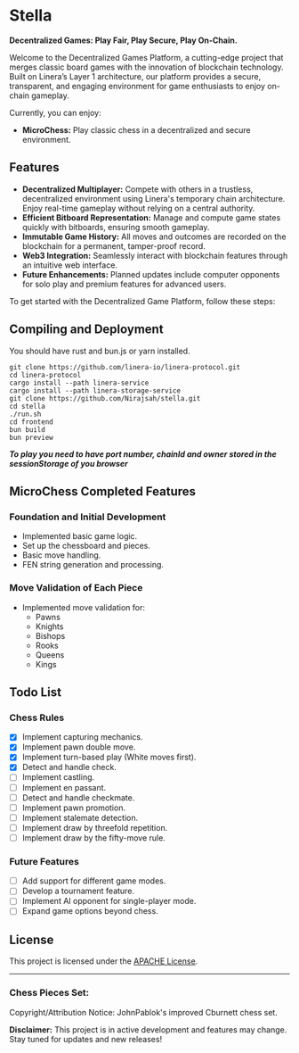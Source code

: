 # Stella

**Decentralized Games: Play Fair, Play Secure, Play On-Chain.**

Welcome to the Decentralized Games Platform, a cutting-edge project that merges classic board games with the innovation of blockchain technology. Built on Linera’s Layer 1 architecture, our platform provides a secure, transparent, and engaging environment for game enthusiasts to enjoy on-chain gameplay.

Currently, you can enjoy:

- **MicroChess:** Play classic chess in a decentralized and secure environment.

## Features

- **Decentralized Multiplayer:** Compete with others in a trustless, decentralized environment using Linera's temporary chain architecture. Enjoy real-time gameplay without relying on a central authority.
- **Efficient Bitboard Representation:** Manage and compute game states quickly with bitboards, ensuring smooth gameplay.
- **Immutable Game History:** All moves and outcomes are recorded on the blockchain for a permanent, tamper-proof record.
- **Web3 Integration:** Seamlessly interact with blockchain features through an intuitive web interface.
- **Future Enhancements:** Planned updates include computer opponents for solo play and premium features for advanced users.

To get started with the Decentralized Game Platform, follow these steps:

## Compiling and Deployment

You should have rust and bun.js or yarn installed.

```
git clone https://github.com/linera-io/linera-protocol.git
cd linera-protocol
cargo install --path linera-service
cargo install --path linera-storage-service
git clone https://github.com/Nirajsah/stella.git
cd stella
./run.sh
cd frontend
bun build
bun preview
```

**_To play you need to have port number, chainId and owner stored in the sessionStorage of you browser_**

## MicroChess Completed Features

### Foundation and Initial Development

- Implemented basic game logic.
- Set up the chessboard and pieces.
- Basic move handling.
- FEN string generation and processing.

### Move Validation of Each Piece

- Implemented move validation for:
  - Pawns
  - Knights
  - Bishops
  - Rooks
  - Queens
  - Kings

## Todo List

### Chess Rules

- [x] Implement capturing mechanics.
- [x] Implement pawn double move.
- [x] Implement turn-based play (White moves first).
- [x] Detect and handle check.
- [ ] Implement castling.
- [ ] Implement en passant.
- [ ] Detect and handle checkmate.
- [ ] Implement pawn promotion.
- [ ] Implement stalemate detection.
- [ ] Implement draw by threefold repetition.
- [ ] Implement draw by the fifty-move rule.

### Future Features

- [ ] Add support for different game modes.
- [ ] Develop a tournament feature.
- [ ] Implement AI opponent for single-player mode.
- [ ] Expand game options beyond chess.

## License

This project is licensed under the [APACHE License](LICENSE).

---

### Chess Pieces Set:

Copyright/Attribution Notice:
JohnPablok's improved Cburnett chess set.

**Disclaimer:** This project is in active development and features may change. Stay tuned for updates and new releases!

